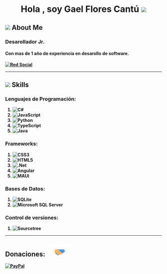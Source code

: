 <h1 align="center"><b>Hola , soy Gael Flores Cantú </b><img src="https://media.giphy.com/media/hvRJCLFzcasrR4ia7z/giphy.gif" width="35"></h1>

## <img src="https://emojis.slackmojis.com/emojis/images/1531849430/4246/blob-sunglasses.gif?1531849430" width="30"/> About Me
### <b>Desarollador Jr.<b/> <br>
#### Con mas de 1 año de experiencia en desarollo de software.



[![Red Social](https://img.shields.io/badge/Red%20Social-%23FF5733?style=for-the-badge&logo=Social&logoColor=white)](https://bio.site/gaelflores)

---

## <img src="https://media2.giphy.com/media/QssGEmpkyEOhBCb7e1/giphy.gif?cid=ecf05e47a0n3gi1bfqntqmob8g9aid1oyj2wr3ds3mg700bl&rid=giphy.gif" width ="25"><b> Skills</b>

### Lenguajes de Programación:
1. ![C#](https://img.shields.io/badge/c%23-%23239120.svg?style=for-the-badge&logo=csharp&logoColor=white)
2. ![JavaScript](https://img.shields.io/badge/javascript-%23323330.svg?style=for-the-badge&logo=javascript&logoColor=%23F7DF1E)
3. ![Python](https://img.shields.io/badge/python-3670A0?style=for-the-badge&logo=python&logoColor=ffdd54)
4. ![TypeScript](https://img.shields.io/badge/typescript-%23007ACC.svg?style=for-the-badge&logo=typescript&logoColor=white)
5. ![Java](https://img.shields.io/badge/java-%23ED8B00.svg?style=for-the-badge&logo=openjdk&logoColor=white)

### Frameworks:
1. ![CSS3](https://img.shields.io/badge/css3-%231572B6.svg?style=for-the-badge&logo=css3&logoColor=white)
2. ![HTML5](https://img.shields.io/badge/html5-%23E34F26.svg?style=for-the-badge&logo=html5&logoColor=white)
3. ![.Net](https://img.shields.io/badge/.NET-5C2D91?style=for-the-badge&logo=.net&logoColor=white)
4. ![Angular](https://img.shields.io/badge/angular-%23DD0031.svg?style=for-the-badge&logo=angular&logoColor=white)
5. ![MAUI](https://img.shields.io/badge/MAUI-%238435F9.svg?style=for-the-badge&logo=.NET&logoColor=white)
<!-- 5. ![Bootstrap](https://img.shields.io/badge/bootstrap-%238511FA.svg?style=for-the-badge&logo=bootstrap&logoColor=white) -->

### Bases de Datos:
1. ![SQLite](https://img.shields.io/badge/sqlite-%2307405e.svg?style=for-the-badge&logo=sqlite&logoColor=white)
2. ![Microsoft SQL Server](https://img.shields.io/badge/Microsoft%20SQL%20Server-CC2927?style=for-the-badge&logo=microsoft%20sql%20server&logoColor=white)

### Control de versiones:
1. ![Sourcetree](https://img.shields.io/badge/Sourcetree-%231792D9.svg?style=for-the-badge&logo=Sourcetree&logoColor=white)

---
## <b>Donaciones: </b><img src="https://github.com/0xAbdulKhalid/0xAbdulKhalid/raw/main/assets/mdImages/handshake.gif" width ="80">
  [![PayPal](https://img.shields.io/badge/PayPal-00457C?style=for-the-badge&logo=paypal&logoColor=white)](https://paypal.me/https://www.paypal.com/paypalme/GaelCantu) 

